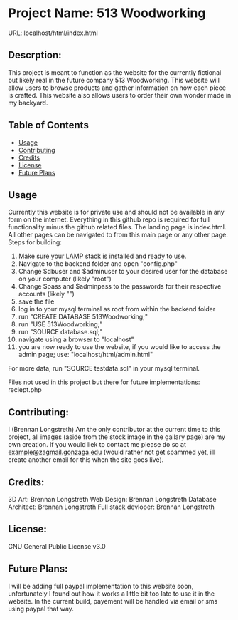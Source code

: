# Project Name: 513 Woodworking 
URL: localhost/html/index.html  

## Descrption:
This project is meant to function as the website for the currently fictional but likely real in the future company 513 Woodworking. This website will allow users to browse products and gather information on how each piece is crafted. This website also allows users to order their own wonder made in my backyard.

## Table of Contents
* [Usage](#usage)
* [Contributing](#contributing)
* [Credits](#credits)
* [License](#license)
* [Future Plans](#FuturePlans)


## Usage 
Currently this website is for private use and should not be available in any form on the internet.
Everything in this github repo is required for full functionality minus the github related files. The landing page is index.html. All other pages can be navigated to from this main page or any other page. 
Steps for building:
1. Make sure your LAMP stack is installed and ready to use.
1. Navigate to the backend folder and open "config.php"
2. Change $dbuser and $adminuser to your desired user for the database on your computer (likely "root")
3. Change $pass and $adminpass to the passwords for their respective accounts (likely "")
4. save the file
5. log in to your mysql terminal as root from within the backend folder
6. run "CREATE DATABASE 513Woodworking;"
7. run "USE 513Woodworking;"
8. run "SOURCE database.sql;"
9. navigate using a browser to "localhost" 
10. you are now ready to use the website, if you would like to access the admin page; use: "localhost/html/admin.html"  

For more data, run "SOURCE testdata.sql" in your mysql terminal. 

Files not used in this project but there for future implementations: reciept.php

## Contributing:
I (Brennan Longstreth) Am the only contributor at the current time to this project, all images (aside from the stock image in the gallary page) are my own creation. If you would liek to contact me please do so at example@zagmail.gonzaga.edu (would rather not get spammed yet, ill create another email for this when the site goes live).

## Credits:
3D Art: Brennan Longstreth
Web Design: Brennan Longstreth
Database Architect: Brennan Longstreth
Full stack devloper: Brennan Longstreth

## License:
GNU General Public License v3.0

## Future Plans:
I will be adding full paypal implementation to this website soon, unfortunately I found out how it works a little bit too late to use it in the website. In the current build, payement will be handled via email or sms using paypal that way. 